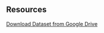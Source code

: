 ## Resources

[Download Dataset from Google Drive](https://drive.google.com/uc?export=download&id=1UafupsglHNyw5v3-f9RiOVkBrvRCjlQC)
